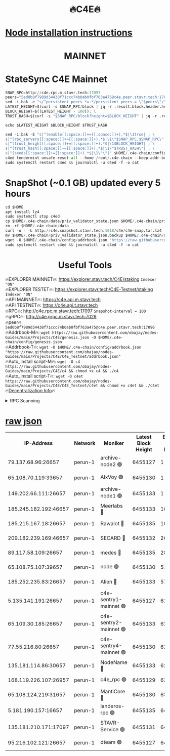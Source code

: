 <h1 align="center"> 🔥C4E🔥</h1>

[Node installation instructions](https://github.com/obajay/nodes-Guides/tree/main/Projects/C4E)
=

<h1 align="center"> MAINNET</h1>

# StateSync C4E Mainnet
```python
SNAP_RPC=http://c4e.rpc.m.stavr.tech:17097
peers="5ed0b8f7989d34438f71ccc74b0ab0fbf763a475@c4e.peer.stavr.tech:17096"
sed -i.bak -e "s/^persistent_peers *=.*/persistent_peers = \"$peers\"/" $HOME/.c4e-chain/config/config.toml
LATEST_HEIGHT=$(curl -s $SNAP_RPC/block | jq -r .result.block.header.height); \
BLOCK_HEIGHT=$((LATEST_HEIGHT - 100)); \
TRUST_HASH=$(curl -s "$SNAP_RPC/block?height=$BLOCK_HEIGHT" | jq -r .result.block_id.hash)

echo $LATEST_HEIGHT $BLOCK_HEIGHT $TRUST_HASH

sed -i.bak -E "s|^(enable[[:space:]]+=[[:space:]]+).*$|\1true| ; \
s|^(rpc_servers[[:space:]]+=[[:space:]]+).*$|\1\"$SNAP_RPC,$SNAP_RPC\"| ; \
s|^(trust_height[[:space:]]+=[[:space:]]+).*$|\1$BLOCK_HEIGHT| ; \
s|^(trust_hash[[:space:]]+=[[:space:]]+).*$|\1\"$TRUST_HASH\"| ; \
s|^(seeds[[:space:]]+=[[:space:]]+).*$|\1\"\"|" $HOME/.c4e-chain/config/config.toml
c4ed tendermint unsafe-reset-all --home /root/.c4e-chain --keep-addr-book
sudo systemctl restart c4ed && journalctl -u c4ed -f -o cat
```
# SnapShot (~0.1 GB) updated every 5 hours
```python
cd $HOME
apt install lz4
sudo systemctl stop c4ed
cp $HOME/.c4e-chain/data/priv_validator_state.json $HOME/.c4e-chain/priv_validator_state.json.backup
rm -rf $HOME/.c4e-chain/data
curl -o - -L http://c4e.snapshot.stavr.tech:1018/c4e/c4e-snap.tar.lz4 | lz4 -c -d - | tar -x -C $HOME/.c4e-chain --strip-components 2
mv $HOME/.c4e-chain/priv_validator_state.json.backup $HOME/.c4e-chain/data/priv_validator_state.json
wget -O $HOME/.c4e-chain/config/addrbook.json "https://raw.githubusercontent.com/obajay/nodes-Guides/main/Projects/C4E/addrbook.json"
sudo systemctl restart c4ed && journalctl -u c4ed -f -o cat
```
 <h1 align="center"> Useful Tools</h1>

🔥EXPLORER MAINNET🔥:  https://explorer.stavr.tech/C4E/staking            `Indexer "ON"` \
🔥EXPLORER TESTET🔥:   https://explorer.stavr.tech/C4E-Testnet/staking     `Indexer "ON"` \
🔥API MAINNET🔥:       https://c4e.api.m.stavr.tech \
🔥API TESTNET🔥:       https://c4e.api.t.stavr.tech \
🔥RPC🔥:               http://c4e.rpc.m.stavr.tech:17097                  `Snapshot-interval = 100` \
🔥gRPC🔥:              http://c4e.grpc.m.stavr.tech:7029 \
🔥peer🔥:              `5ed0b8f7989d34438f71ccc74b0ab0fbf763a475@c4e.peer.stavr.tech:17096` \
🔥Addrbook-M🔥:    ```wget https://raw.githubusercontent.com/obajay/nodes-Guides/main/Projects/C4E/genesis.json -O $HOME/.c4e-chain/config/genesis.json``` \
🔥Addrbook-T🔥:    ```wget -O $HOME/.c4e-chain/config/addrbook.json "https://raw.githubusercontent.com/obajay/nodes-Guides/main/Projects/C4E/C4E_Testnet/addrbook.json"``` \
🔥Auto_install script-M🔥: ```wget -O c4 https://raw.githubusercontent.com/obajay/nodes-Guides/main/Projects/C4E/c4 && chmod +x c4 && ./c4``` \
🔥Auto_install script-T🔥: ```wget -O c4et https://raw.githubusercontent.com/obajay/nodes-Guides/main/Projects/C4E/C4E_Testnet/c4et && chmod +x c4et && ./c4et``` \
🔥[Decentralization Info](https://github.com/obajay/StateSync-snapshots/tree/main/Projects/C4E/Decentralization)🔥




<details>
<summary>RPC Scanning</summary>

<h2 align="center"> We scan nodes in real time every 4 hours. And we provide the final result of RPC endpoints.
We cannot influence the operation of these nodes in any way. </h2>


```python
If Voting Power is higher than 0 --> then the Node is a validator of the network and may be subject to attack and be a potential threat to the chain.
```
```python
We marked such validators with a red symbol
```

</details>

[raw json](https://rpc-check.c4e.stavr.tech/c4e/rpc-c4e-result.json)
=



<table><tr><th>IP-Address</th><th>Network</th><th>Moniker</th><th>Latest Block Height</th><th>Earliest Block Height</th><th>Catching Up</th><th>Tx Index</th><th>Voting Power</th><th>Scan Time</th></tr><tr><td>79.137.68.96:26657</td><td>perun-1</td><td>archive-node2 🟢</td><td>6455127</td><td>1</td><td>False</td><td>on</td><td>0</td><td>2023-12-26T11:56:05.833748405UTC</td></tr><tr><td>65.108.70.119:33657</td><td>perun-1</td><td>AlxVoy 🟢</td><td>6455130</td><td>1</td><td>False</td><td>on</td><td>0</td><td>2023-12-26T11:56:19.517486366UTC</td></tr><tr><td>149.202.66.111:26657</td><td>perun-1</td><td>archive-node1 🟢</td><td>6455133</td><td>1</td><td>False</td><td>on</td><td>0</td><td>2023-12-26T11:56:37.256035866UTC</td></tr><tr><td>185.245.182.192:46657</td><td>perun-1</td><td>Meerlabs 🔴</td><td>6455133</td><td>1051501</td><td>False</td><td>on</td><td>493550</td><td>2023-12-26T11:56:40.790410121UTC</td></tr><tr><td>185.215.167.18:26657</td><td>perun-1</td><td>Rawalot 🔴</td><td>6455135</td><td>1090501</td><td>False</td><td>on</td><td>579034</td><td>2023-12-26T11:56:52.137746705UTC</td></tr><tr><td>209.182.239.169:46657</td><td>perun-1</td><td>SECARD 🔴</td><td>6455132</td><td>2616101</td><td>False</td><td>off</td><td>675729</td><td>2023-12-26T11:56:32.879335467UTC</td></tr><tr><td>89.117.58.109:26657</td><td>perun-1</td><td>medes 🔴</td><td>6455135</td><td>2826001</td><td>False</td><td>off</td><td>471345</td><td>2023-12-26T11:56:47.304013051UTC</td></tr><tr><td>65.108.75.107:39657</td><td>perun-1</td><td>node 🟢</td><td>6455130</td><td>5198801</td><td>False</td><td>on</td><td>0</td><td>2023-12-26T11:56:21.916392461UTC</td></tr><tr><td>185.252.235.83:26657</td><td>perun-1</td><td>Alien 🔴</td><td>6455133</td><td>5736001</td><td>False</td><td>on</td><td>380508</td><td>2023-12-26T11:56:38.011503472UTC</td></tr><tr><td>5.135.141.191:26657</td><td>perun-1</td><td>c4e-sentry1-mainnet 🟢</td><td>6455127</td><td>6198001</td><td>False</td><td>on</td><td>0</td><td>2023-12-26T11:56:05.105413977UTC</td></tr><tr><td>65.109.30.185:26657</td><td>perun-1</td><td>c4e-sentry2-mainnet 🟢</td><td>6455133</td><td>6238301</td><td>False</td><td>on</td><td>0</td><td>2023-12-26T11:56:40.495816016UTC</td></tr><tr><td>77.55.216.80:26657</td><td>perun-1</td><td>c4e-sentry4-mainnet 🟢</td><td>6455130</td><td>6241001</td><td>False</td><td>on</td><td>0</td><td>2023-12-26T11:56:19.102256652UTC</td></tr><tr><td>135.181.114.86:30657</td><td>perun-1</td><td>NodeName 🔴</td><td>6455133</td><td>6284301</td><td>False</td><td>off</td><td>333717</td><td>2023-12-26T11:56:37.628519523UTC</td></tr><tr><td>168.119.226.107:26957</td><td>perun-1</td><td>c4e_rpc 🟢</td><td>6455129</td><td>6355128</td><td>False</td><td>on</td><td>0</td><td>2023-12-26T11:56:12.260487220UTC</td></tr><tr><td>65.108.124.219:31657</td><td>perun-1</td><td>MantiCore 🔴</td><td>6455130</td><td>6355130</td><td>False</td><td>off</td><td>837766</td><td>2023-12-26T11:56:18.754000109UTC</td></tr><tr><td>5.181.190.157:16657</td><td>perun-1</td><td>landeros-rpc 🟢</td><td>6455135</td><td>6450001</td><td>False</td><td>on</td><td>0</td><td>2023-12-26T11:56:51.815703186UTC</td></tr><tr><td>135.181.210.171:17097</td><td>perun-1</td><td>STAVR-Service 🟢</td><td>6455131</td><td>6452001</td><td>False</td><td>on</td><td>0</td><td>2023-12-26T11:56:24.384492591UTC</td></tr><tr><td>95.216.102.121:26657</td><td>perun-1</td><td>dteam 🟢</td><td>6455127</td><td>6454001</td><td>False</td><td>on</td><td>0</td><td>2023-12-26T11:56:05.489901845UTC</td></tr></table>
